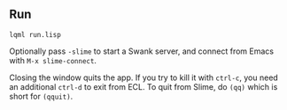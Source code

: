 
Run
---

```
lqml run.lisp
```
Optionally pass `-slime` to start a Swank server, and connect from Emacs with
`M-x slime-connect`.

Closing the window quits the app. If you try to kill it with `ctrl-c`, you need
an additional `ctrl-d` to exit from ECL. To quit from Slime, do `(qq)` which is
short for `(qquit)`.

